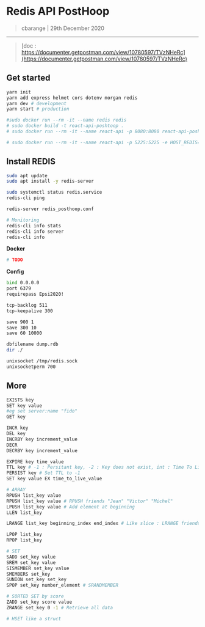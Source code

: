 # Redis API PostHoop
> cbarange | 29th December 2020
---

> [doc : https://documenter.getpostman.com/view/10780597/TVzNHeRc](https://documenter.getpostman.com/view/10780597/TVzNHeRc)

## Get started
```bash
yarn init
yarn add express helmet cors dotenv morgan redis
yarn dev # development
yarn start # production

#sudo docker run --rm -it --name redis redis
# sudo docker build -t react-api-poshtoop .
# sudo docker run --rm -it --name react-api -p 8080:8080 react-api-poshtoop

# sudo docker run --rm -it --name react-api -p 5225:5225 -e HOST_REDIS=192.168.1.17 react-api-poshtoop

```

## Install REDIS

```bash
sudo apt update
sudo apt install -y redis-server

sudo systemctl status redis.service
redis-cli ping

redis-server redis_posthoop.conf

# Monitoring
redis-cli info stats
redis-cli info server
redis-cli info
```

**Docker**
```bash
# TODO
```

**Config**
```bash
bind 0.0.0.0
port 6379
requirepass Epsi2020!

tcp-backlog 511
tcp-keepalive 300

save 900 1
save 300 10
save 60 10000

dbfilename dump.rdb
dir ./

unixsocket /tmp/redis.sock
unixsocketperm 700
```

## More 
```bash
EXISTS key
SET key value
#eg set server:name "fido"
GET key

INCR key
DEL key
INCRBY key increment_value
DECR
DECRBY key increment_value

EXPIRE key time_value
TTL key # -1 : Persitant key, -2 : Key does not exist, int : Time To Live
PERSIST key # Set TTL to -1
SET key value EX time_to_live_value

# ARRAY
RPUSH list_key value
RPUSH list_key value # RPUSH friends "Jean" "Victor" "Michel"
LPUSH list_key value # Add element at beginning
LLEN list_key

LRANGE list_key beginning_index end_index # Like slice : LRANGE friends 1 2

LPOP list_key
RPOP list_key

# SET
SADD set_key value
SREM set_key value
SISMEMBER set_key value
SMEMBERS set_key
SUNION set_key set_key
SPOP set_key number_element # SRANDMEMBER

# SORTED SET by score
ZADD set_key score value
ZRANGE set_key 0 -1 # Retrieve all data

# HSET like a struct
```